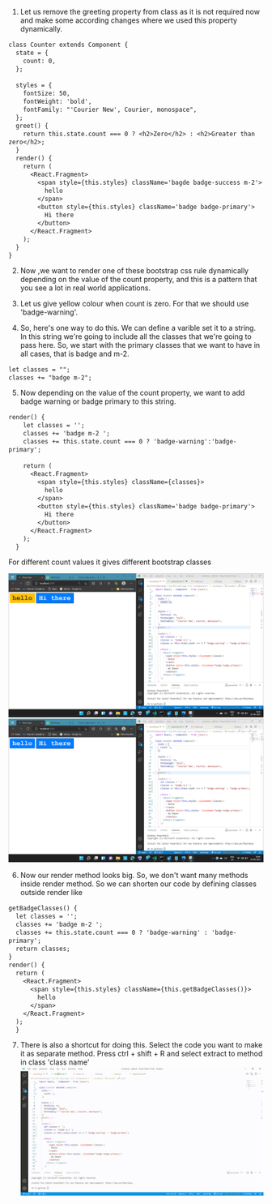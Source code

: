 1. Let us remove the greeting property from class as it is not required now and make some according changes where we used this property dynamically.

```
class Counter extends Component {
  state = {
    count: 0,
  };

  styles = {
    fontSize: 50,
    fontWeight: 'bold',
    fontFamily: "'Courier New', Courier, monospace",
  };
  greet() {
    return this.state.count === 0 ? <h2>Zero</h2> : <h2>Greater than zero</h2>;
  }
  render() {
    return (
      <React.Fragment>
        <span style={this.styles} className='bagde badge-success m-2'>
          hello
        </span>
        <button style={this.styles} className='badge badge-primary'>
          Hi there
        </button>
      </React.Fragment>
    );
  }
}
```

2. Now ,we want to render one of these bootstrap css rule dynamically depending on the value of the count property, and this is a pattern that you see a lot in real world applications.

3. Let us give yellow colour when count is zero. For that we should use 'badge-warning'.

4. So, here's one way to do this. We can define a varible set it to a string. In this string we're going to include all the classes that we're going to pass here. So, we start with the primary classes that we want to have in all cases, that is badge and m-2.

```
let classes = "";
classes += "badge m-2";
```

5. Now depending on the value of the count property, we want to add badge warning or badge primary to this string.

```
render() {
    let classes = '';
    classes += 'badge m-2 ';
    classes += this.state.count === 0 ? 'badge-warning':'badge-primary';

    return (
      <React.Fragment>
        <span style={this.styles} className={classes}>
          hello
        </span>
        <button style={this.styles} className='badge badge-primary'>
          Hi there
        </button>
      </React.Fragment>
    );
  }
```

For different count values it gives different bootstrap classes

![Image](pics/lesson6-1.png?raw=true 'Title')
![Image](pics/lesson6-2.png?raw=true 'Title')

6. Now our render method looks big. So, we don't want many methods inside render method. So we can shorten our code by defining classes outside render like

```
getBadgeClasses() {
  let classes = '';
  classes += 'badge m-2 ';
  classes += this.state.count === 0 ? 'badge-warning' : 'badge-primary';
  return classes;
}
render() {
  return (
    <React.Fragment>
      <span style={this.styles} className={this.getBadgeClasses()}>
        hello
      </span>
    </React.Fragment>
  );
  }
```

7. There is also a shortcut for doing this. Select the code you want to make it as separate method. Press ctrl + shift + R and select extract to method in class 'class name'
   ![GIF](pics/lesson6.gif?raw=true 'Title')

